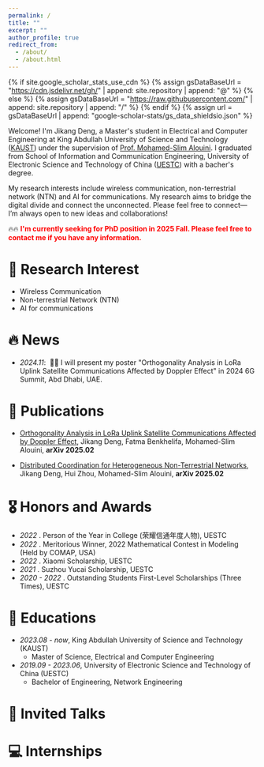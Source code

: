 ```yaml
---
permalink: /
title: ""
excerpt: ""
author_profile: true
redirect_from: 
  - /about/
  - /about.html
---
```


{% if site.google_scholar_stats_use_cdn %}
{% assign gsDataBaseUrl = "https://cdn.jsdelivr.net/gh/" | append: site.repository | append: "@" %}
{% else %}
{% assign gsDataBaseUrl = "https://raw.githubusercontent.com/" | append: site.repository | append: "/" %}
{% endif %}
{% assign url = gsDataBaseUrl | append: "google-scholar-stats/gs_data_shieldsio.json" %}

<span class='anchor' id='about-me'></span>

Welcome! I'm Jikang Deng, a Master's student in Electrical and Computer Engineering at King Abdullah University of Science and Technology ([KAUST](https://www.kaust.edu.sa/en/)) under the supervision of [Prof. Mohamed-Slim Alouini](https://cemse.kaust.edu.sa/profiles/mohamed-slim-alouini). I graduated from School of Information and Communication Engineering, University of Electronic Science and Technology of China ([UESTC](https://en.uestc.edu.cn/)) with a bacher's degree. 

My research interests include wireless communication, non-terrestrial network (NTN) and AI for communications. My research aims to bridge the digital divide and connect the unconnected. Please feel free to connect—I’m always open to new ideas and collaborations!

🔥🔥 <strong><span id="PhD_seek" style="color: red;">I'm currently seeking for PhD position in 2025 Fall. Please feel free to contact me if you have any information.</span></strong>

<!-- 这是一个注释，Markdown 渲染时不会显示 
My research interest includes neural machine translation and computer vision. I have published more than 100 papers at the top international AI conferences with total <a href='https://scholar.google.com/citations?user=DhtAFkwAAAAJ'>google scholar citations <strong><span id='total_cit'>260000+</span></strong></a> (You can also use google scholar badge <a href='https://scholar.google.com/citations?user=DhtAFkwAAAAJ'><img src="https://img.shields.io/endpoint?url={{ url | url_encode }}&logo=Google%20Scholar&labelColor=f6f6f6&color=9cf&style=flat&label=citations"></a>).-->

# 🔬 Research Interest
- Wireless Communication
- Non-terrestrial Network (NTN)
- AI for communications

# 🔥 News
- *2024.11*: &nbsp;🎉🎉 I will present my poster "Orthogonality Analysis in LoRa Uplink Satellite Communications Affected by Doppler Effect" in 2024 6G Summit, Abd Dhabi, UAE. 

# 📝 Publications 
<!--<div class='paper-box'><div class='paper-box-image'><div><div class="badge">CVPR 2016</div><img src='images/500x300.png' alt="sym" width="100%"></div></div>
<div class='paper-box-text' markdown="1">

[Deep Residual Learning for Image Recognition](https://openaccess.thecvf.com/content_cvpr_2016/papers/He_Deep_Residual_Learning_CVPR_2016_paper.pdf)

**Kaiming He**, Xiangyu Zhang, Shaoqing Ren, Jian Sun

[**Project**](https://scholar.google.com/citations?view_op=view_citation&hl=zh-CN&user=DhtAFkwAAAAJ&citation_for_view=DhtAFkwAAAAJ:ALROH1vI_8AC) <strong><span class='show_paper_citations' data='DhtAFkwAAAAJ:ALROH1vI_8AC'></span></strong>
- Lorem ipsum dolor sit amet, consectetur adipiscing elit. Vivamus ornare aliquet ipsum, ac tempus justo dapibus sit amet. 
</div>
</div> -->

- [Orthogonality Analysis in LoRa Uplink Satellite Communications Affected by Doppler Effect](https://arxiv.org/abs/2502.16179), Jikang Deng, Fatma Benkhelifa, Mohamed-Slim Alouini, **arXiv 2025.02**

- [Distributed Coordination for Heterogeneous Non-Terrestrial Networks](https://arxiv.org/abs/2502.17366), Jikang Deng, Hui Zhou, Mohamed-Slim Alouini, **arXiv 2025.02**


# 🎖 Honors and Awards
- *2022* . Person of the Year in College (荣耀信通年度人物), UESTC
- *2022* . Meritorious Winner, 2022 Mathematical Contest in Modeling (Held by COMAP, USA)
- *2022* . Xiaomi Scholarship, UESTC
- *2021* . Suzhou Yucai Scholarship, UESTC
- *2020 - 2022* . Outstanding Students First-Level Scholarships (Three Times), UESTC

# 📖 Educations
- *2023.08 - now*, King Abdullah University of Science and Technology (KAUST)
  - Master of Science, Electrical and Computer Engineering
- *2019.09 - 2023.06*, University of Electronic Science and Technology of China (UESTC)
  - Bachelor of Engineering, Network Engineering

# 💬 Invited Talks
<!-- - *2021.06*, Lorem ipsum dolor sit amet, consectetur adipiscing elit. Vivamus ornare aliquet ipsum, ac tempus justo dapibus sit amet. 
- *2021.03*, Lorem ipsum dolor sit amet, consectetur adipiscing elit. Vivamus ornare aliquet ipsum, ac tempus justo dapibus sit amet.  \| [\[video\]](https://github.com/) -->

# 💻 Internships
<!-- - *2019.05 - 2020.02*, [Lorem](https://github.com/), China.-->